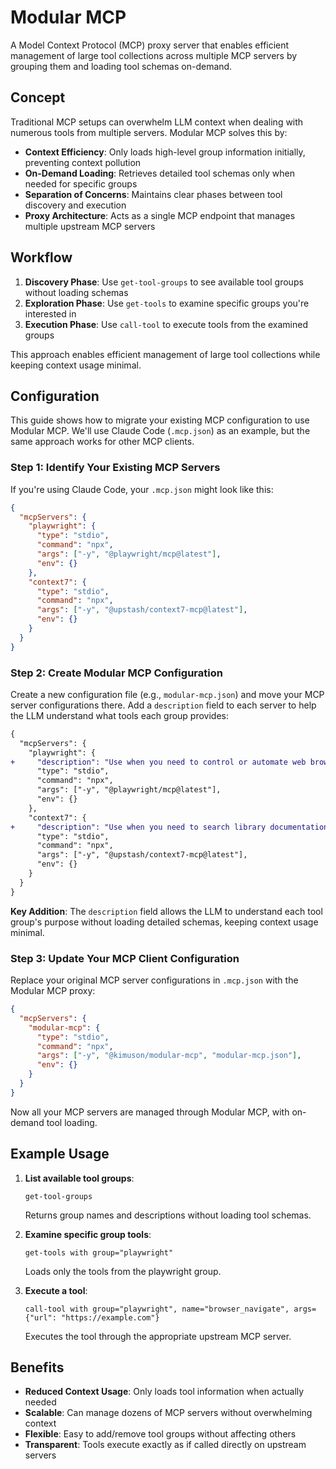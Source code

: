 # Modular MCP

A Model Context Protocol (MCP) proxy server that enables efficient management of large tool collections across multiple MCP servers by grouping them and loading tool schemas on-demand.

## Concept

Traditional MCP setups can overwhelm LLM context when dealing with numerous tools from multiple servers. Modular MCP solves this by:

- **Context Efficiency**: Only loads high-level group information initially, preventing context pollution
- **On-Demand Loading**: Retrieves detailed tool schemas only when needed for specific groups
- **Separation of Concerns**: Maintains clear phases between tool discovery and execution
- **Proxy Architecture**: Acts as a single MCP endpoint that manages multiple upstream MCP servers

## Workflow

1. **Discovery Phase**: Use `get-tool-groups` to see available tool groups without loading schemas
2. **Exploration Phase**: Use `get-tools` to examine specific groups you're interested in
3. **Execution Phase**: Use `call-tool` to execute tools from the examined groups

This approach enables efficient management of large tool collections while keeping context usage minimal.

## Configuration

This guide shows how to migrate your existing MCP configuration to use Modular MCP. We'll use Claude Code (`.mcp.json`) as an example, but the same approach works for other MCP clients.

### Step 1: Identify Your Existing MCP Servers

If you're using Claude Code, your `.mcp.json` might look like this:

```json
{
  "mcpServers": {
    "playwright": {
      "type": "stdio",
      "command": "npx",
      "args": ["-y", "@playwright/mcp@latest"],
      "env": {}
    },
    "context7": {
      "type": "stdio",
      "command": "npx",
      "args": ["-y", "@upstash/context7-mcp@latest"],
      "env": {}
    }
  }
}
```

### Step 2: Create Modular MCP Configuration

Create a new configuration file (e.g., `modular-mcp.json`) and move your MCP server configurations there. Add a `description` field to each server to help the LLM understand what tools each group provides:

```diff
{
  "mcpServers": {
    "playwright": {
+     "description": "Use when you need to control or automate web browsers.",
      "type": "stdio",
      "command": "npx",
      "args": ["-y", "@playwright/mcp@latest"],
      "env": {}
    },
    "context7": {
+     "description": "Use when you need to search library documentation.",
      "type": "stdio",
      "command": "npx",
      "args": ["-y", "@upstash/context7-mcp@latest"],
      "env": {}
    }
  }
}
```

**Key Addition**: The `description` field allows the LLM to understand each tool group's purpose without loading detailed schemas, keeping context usage minimal.

### Step 3: Update Your MCP Client Configuration

Replace your original MCP server configurations in `.mcp.json` with the Modular MCP proxy:

```json
{
  "mcpServers": {
    "modular-mcp": {
      "type": "stdio",
      "command": "npx",
      "args": ["-y", "@kimuson/modular-mcp", "modular-mcp.json"],
      "env": {}
    }
  }
}
```

Now all your MCP servers are managed through Modular MCP, with on-demand tool loading.

## Example Usage

1. **List available tool groups**:
   ```
   get-tool-groups
   ```
   Returns group names and descriptions without loading tool schemas.

2. **Examine specific group tools**:
   ```
   get-tools with group="playwright"
   ```
   Loads only the tools from the playwright group.

3. **Execute a tool**:
   ```
   call-tool with group="playwright", name="browser_navigate", args={"url": "https://example.com"}
   ```
   Executes the tool through the appropriate upstream MCP server.

## Benefits

- **Reduced Context Usage**: Only loads tool information when actually needed
- **Scalable**: Can manage dozens of MCP servers without overwhelming context
- **Flexible**: Easy to add/remove tool groups without affecting others
- **Transparent**: Tools execute exactly as if called directly on upstream servers
